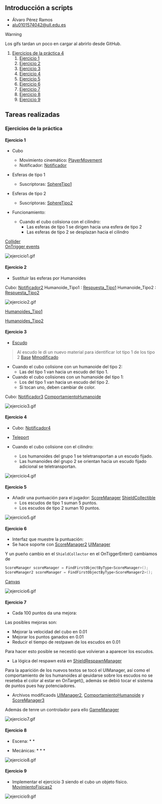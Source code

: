 ## Introducción a scripts
* Álvaro Pérez Ramos
* alu0101574042@ull.edu.es

> [!WARNING]  
> Los gifs tardan un poco en cargar al abrirlo desde GitHub.
1. [Ejercicios de la práctica 4](#practica)
    1. [Ejercicio 1](#uno)
    2. [Ejercicio 2](#dos)
    3. [Ejercicio 3](#tres)
    4. [Ejercicio 4](#cuatro)
    5. [Ejercicio 5](#cinco)
    6. [Ejercicio 6](#seis)
    7. [Ejercicio 7](#siete)
    8. [Ejercicio 8](#ocho)
    9. [Ejercicio 9](#nueve)

## Tareas realizadas

### Ejercicios de la práctica <div id='practica'/>

#### Ejercicio 1 <div id='uno'/>

* Cubo 
  * Movimiento cinemático: [PlayerMovement](./scripts/PlayerMovement.cs)
  * Notificador: [Notificador](./scripts/ej1/Notificador.cs)
* Esferas de tipo 1
  * Suscriptoras: [SphereTipo1](./scripts/ej1/SphereTipo1.cs)
* Esferas de tipo 2
  * Suscriptoras: [SphereTipo2](./scripts/ej1/SphereTipo2.cs)

* Funcionamiento:
  * Cuando el cubo colisiona con el cilindro:
    * Las esferas de tipo 1 se dirigen hacia una esfera de tipo 2
    * Las esferas de tipo 2 se desplazan hacia el cilindro

[Collider](https://docs.unity3d.com/ScriptReference/Collider.html)    
[OnTrigger events](https://docs.unity3d.com/Manual/collider-interactions-ontrigger.html)

![ejercicio1.gif](./gifs/ejercicio1.gif)   

#### Ejercicio 2 <div id='dos'/>

* Sustituir las esferas por Humanoides

Cubo: [Notificador2](./scripts/ej2/Notificador2.cs)
Humanoide_Tipo1 : [Respuesta_Tipo1](./scripts/ej2/HumanoideTipo1.cs)
Humanoide_Tipo2 : [Respuesta_Tipo2](./scripts/ej2/HumanoideTipo2.cs)

![ejercicio2.gif](./gifs/ejercicio2.gif) 

[Humanoides_Tipo1](https://assetstore.unity.com/packages/3d/characters/humanoids/fantasy/mini-legion-footman-pbr-hp-polyart-86576)

[Humanoides_Tipo2](https://assetstore.unity.com/packages/3d/characters/humanoids/fantasy/mini-legion-lich-pbr-hp-polyart-91497)

#### Ejercicio 3 <div id='tres'/>

* [Escudo](https://assetstore.unity.com/packages/3d/characters/humanoids/fantasy/mini-legion-lich-pbr-hp-polyart-91497)
> Al escudo le di un nuevo material para identificar lot tipo 1 de los tipo 2
[Base](./BaseShields/Shield_Diffuse.png)
[Mmodificado](./BaseShields/Shield_Diffuse2.png)

* Cuando el cubo colisione con un humanoide del tipo 2:
  * Las del tipo 1 van hacia un escudo del tipo 1.
* Cuando el cubo colisiones con un humanoide del tipo 1:
  * Los del tipo 1 van hacia un escudo del tipo 2.
  * Si tocan uno, deben cambiar de color.

Cubo: [Notificador3](./scripts/ej3/Notificador3.cs)
[ComportamientoHumanoide](./scripts/ej3/ComportamientoHumanoide.cs)

![ejercicio3.gif](./gifs/ejercicio3.gif)

#### Ejercicio 4 <div id='cuatro'/>

* Cubo: [Notificador4](./scripts//ej4/Notificador4.cs)
* [Teleport](./scripts/ej4/Teleport.cs)

* Cuando el cubo colisione con el cilindro:
  * Los humanoides del grupo 1 se teletransportan a un escudo fijado.
  * Las humanoides del grupo 2 se orientan hacia un escudo fijado adicional se teletransportan.

![ejercicio4.gif](./gifs/ejercicio4.gif)   

#### Ejercicio 5 <div id='cinco'/>

* Añadir una puntuación para el jugador: [ScoreManager](./scripts/ej5/ScoreManager.cs) [ShieldCollectible]((./scripts/ej5/ShieldCollectible.cs))
  * Los escudos de tipo 1 suman 5 puntos.
  * Los escudos de tipo 2 suman 10 puntos.

![ejercicio5.gif](./gifs/ejercicio5.gif)   

#### Ejercicio 6 <div id='seis'/>

* Interfaz que muestre la puntuación: 
* Se hace soporte con [ScoreManager2](./scripts/ej6/ScoreManager2.cs) [UIManager](./scripts/ej6/UIManager.cs)

Y un pueño cambio en el `ShieldCollector` en el OnTiggerEnter() cambiamos de 

```C#
ScoreManager scoreManager = FindFirstObjectByType<ScoreManager>();
ScoreManager2 scoreManager = FindFirstObjectByType<ScoreManager2>();
```
[Canvas](https://docs.unity3d.com/ScriptReference/Canvas.html)

![ejercicio6.gif](./gifs/ejercicio6.gif)   

#### Ejercicio 7 <div id='siete'/>

* Cada 100 puntos da una mejora:

Las posibles mejoras son:
  * Mejorar la velocidad del cubo en 0.01
  * Mejorar los puntos ganados en 0.01
  * Reducir el tiempo de restpawn de los escudos en 0.01

Para hacer esto posible se necestió que volvieran a aparecer los escudos.
* La lógica del respawn está en [ShieldRespawnManager](./scripts/ShieldRespawnManager.cs)

Para la aparición de los nuevos textos se tocó el UIManager, así como el comportamiento de los humanoides al qeuidarse sobre los escudos no se reseteba el color al estar en OnTarget(), además se debió tocar el sistema de puntos pues hay potenciadores.
* Archivos modificaods [UIManager2](./scripts/ej7/UIManager2.cs), [ComportamientoHumanoide](./scripts/ej7/ComportamientoHumanoide2.cs) y  [ScoreManager3](./scripts/ej7/ScoreManager3.cs)

Además de tenre un controlador para ello [GameManager ](./scripts/GameManager.cs)


![ejercicio7.gif](./gifs/ejercicio7.gif)   

#### Ejercicio 8 <div id='ocho'/>

* Escena:
  * 
  * 

* Mecánicas:
  * 
  * 
  * 

![ejercicio8.gif](./gifs/ejercicio8.gif)   

#### Ejercicio 9 <div id='nueve'/>

* Implementar el ejercicio 3 siendo el cubo un objeto físico. [MovimientoFisicas2](./scripts/PlayerMovement2.cs)

![ejercicio9.gif](./gifs/ejercicio9.gif)   